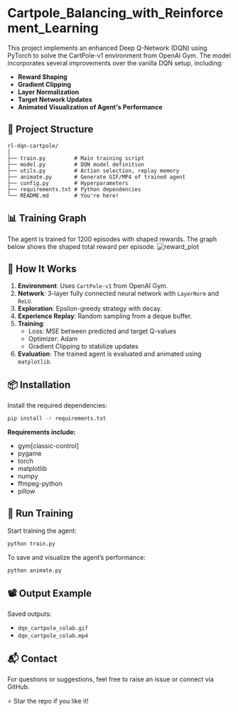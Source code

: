 # Cartpole_Balancing_with_Reinforcement_Learning
This project implements an enhanced Deep Q-Network (DQN) using PyTorch to solve the CartPole-v1 environment from OpenAI Gym. The model incorporates several improvements over the vanilla DQN setup, including:

- **Reward Shaping**
- **Gradient Clipping**
- **Layer Normalization**
- **Target Network Updates**
- **Animated Visualization of Agent's Performance**



## 🚀 Project Structure

```
rl-dqn-cartpole/
│
├── train.py         # Main training script
├── model.py         # DQN model definition
├── utils.py         # Action selection, replay memory
├── animate.py       # Generate GIF/MP4 of trained agent
├── config.py        # Hyperparameters
├── requirements.txt # Python dependencies
└── README.md        # You're here!
```


## 📊 Training Graph

The agent is trained for 1200 episodes with shaped rewards. The graph below shows the shaped total reward per episode.
![reward_plot](https://github.com/user-attachments/assets/f5c38f9e-03b0-4ee6-b348-028f089be357)

## 🧠 How It Works

1. **Environment**: Uses `CartPole-v1` from OpenAI Gym.
2. **Network**: 3-layer fully connected neural network with `LayerNorm` and `ReLU`.
3. **Exploration**: Epsilon-greedy strategy with decay.
4. **Experience Replay**: Random sampling from a deque buffer.
5. **Training**:
    - Loss: MSE between predicted and target Q-values
    - Optimizer: Adam
    - Gradient Clipping to stabilize updates
6. **Evaluation**: The trained agent is evaluated and animated using `matplotlib`.

## 📦 Installation

Install the required dependencies:

```bash
pip install -r requirements.txt
```

**Requirements include:**

- gym[classic-control]
- pygame
- torch
- matplotlib
- numpy
- ffmpeg-python
- pillow


## 🏁 Run Training

Start training the agent:

```bash
python train.py
```

To save and visualize the agent’s performance:

```bash
python animate.py
```


## 📽 Output Example

Saved outputs:

- `dqn_cartpole_colab.gif`
- `dqn_cartpole_colab.mp4`


## 📬 Contact

For questions or suggestions, feel free to raise an issue or connect via GitHub.

⭐ Star the repo if you like it!

